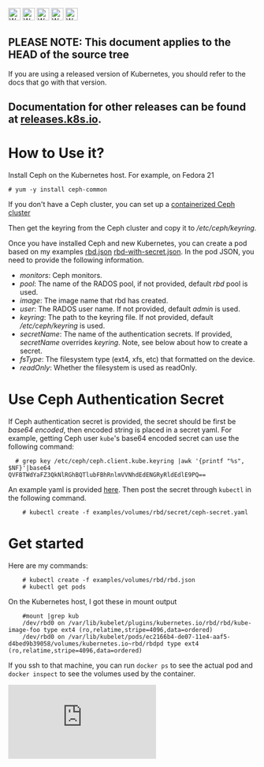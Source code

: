 <!-- BEGIN MUNGE: UNVERSIONED_WARNING -->

<!-- BEGIN STRIP_FOR_RELEASE -->

<img src="http://kubernetes.io/img/warning.png" alt="WARNING"
     width="25" height="25">
<img src="http://kubernetes.io/img/warning.png" alt="WARNING"
     width="25" height="25">
<img src="http://kubernetes.io/img/warning.png" alt="WARNING"
     width="25" height="25">
<img src="http://kubernetes.io/img/warning.png" alt="WARNING"
     width="25" height="25">
<img src="http://kubernetes.io/img/warning.png" alt="WARNING"
     width="25" height="25">

<h2>PLEASE NOTE: This document applies to the HEAD of the source tree</h2>

If you are using a released version of Kubernetes, you should
refer to the docs that go with that version.

Documentation for other releases can be found at
[releases.k8s.io](http://releases.k8s.io).
</strong>
--

<!-- END STRIP_FOR_RELEASE -->

<!-- END MUNGE: UNVERSIONED_WARNING -->

# How to Use it?

Install Ceph on the Kubernetes host. For example, on Fedora 21

    # yum -y install ceph-common

If you don't have a Ceph cluster, you can set up a [containerized Ceph cluster](https://github.com/ceph/ceph-docker)

Then get the keyring from the Ceph cluster and copy it to */etc/ceph/keyring*.

Once you have installed Ceph and new Kubernetes, you can create a pod based on my examples [rbd.json](rbd.json)  [rbd-with-secret.json](rbd-with-secret.json). In the pod JSON, you need to provide the following information.

- *monitors*:  Ceph monitors.
- *pool*: The name of the RADOS pool, if not provided, default *rbd* pool is used.
- *image*: The image name that rbd has created.
- *user*: The RADOS user name. If not provided, default *admin* is used.
- *keyring*: The path to the keyring file. If not provided, default */etc/ceph/keyring* is used.
- *secretName*: The name of the authentication secrets. If provided, *secretName* overrides *keyring*. Note, see below about how to create a secret.
- *fsType*: The filesystem type (ext4, xfs, etc) that formatted on the device.
- *readOnly*: Whether the filesystem is used as readOnly.

# Use Ceph Authentication Secret

If Ceph authentication secret is provided, the secret should be first be *base64 encoded*, then encoded string is placed in a secret yaml. For example, getting Ceph user `kube`'s base64 encoded secret can use the following command:

```console
  # grep key /etc/ceph/ceph.client.kube.keyring |awk '{printf "%s", $NF}'|base64
QVFBTWdYaFZ3QkNlRGhBQTlubFBhRnlmVVNhdEdENGRyRldEdlE9PQ==
```

An example yaml is provided [here](secret/ceph-secret.yaml). Then post the secret through ```kubectl``` in the following command.

```console
    # kubectl create -f examples/volumes/rbd/secret/ceph-secret.yaml
```

# Get started

Here are my commands:

```console
    # kubectl create -f examples/volumes/rbd/rbd.json
    # kubectl get pods
```

On the Kubernetes host, I got these in mount output

```console
    #mount |grep kub
	/dev/rbd0 on /var/lib/kubelet/plugins/kubernetes.io/rbd/rbd/kube-image-foo type ext4 (ro,relatime,stripe=4096,data=ordered)
	/dev/rbd0 on /var/lib/kubelet/pods/ec2166b4-de07-11e4-aaf5-d4bed9b39058/volumes/kubernetes.io~rbd/rbdpd type ext4 (ro,relatime,stripe=4096,data=ordered)
```

 If you ssh to that machine, you can run `docker ps` to see the actual pod and `docker inspect` to see the volumes used by the container.


<!-- BEGIN MUNGE: GENERATED_ANALYTICS -->
[![Analytics](https://kubernetes-site.appspot.com/UA-36037335-10/GitHub/examples/volumes/rbd/README.md?pixel)]()
<!-- END MUNGE: GENERATED_ANALYTICS -->
